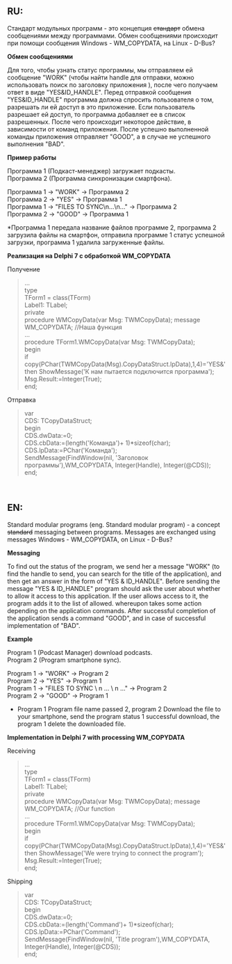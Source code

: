<h2>RU:</h2>
Стандарт модульных программ - это концепция <del>стандарт</del> обмена сообщениями между программами. Обмен сообщениями происходит при помощи сообщения Windows - WM_COPYDATA, на Linux - D-Bus?

<b>Обмен сообщениями</b>

Для того, чтобы узнать статус программы, мы отправляем ей сообщение "WORK" (чтобы найти handle для отправки, можно использовать поиск по заголовку приложения ), после чего получаем ответ в виде "YES&ID_HANDLE".
Перед отправкой сообщения "YES&ID_HANDLE" программа должна спросить пользователя о том, разрешать ли ей доступ в это приложение. Если пользователь разрешает ей доступ, то программа добавляет ее в список разрешенных. После чего 
происходит некоторое действие, в зависимости от команд приложения. После успешно выполненной команды приложения отправляет "GOOD", а в случае не успешного выполнения "BAD".


<b>Пример работы</b>

Программа 1 (Подкаст-менеджер) загружает подкасты.<br>
Программа 2 (Программа синхронизации смартфона).<br>

Программа 1 -> "WORK" -> Программа 2<br>
Программа 2 -> "YES" -> Программа 1<br>
Программа 1 -> "FILES TO SYNC\n...\n..." -> Программа 2<br>
Программа 2 -> "GOOD" -> Программа 1

*Программа 1 передала название файлов программе 2, программа 2 загрузила файлы на смартфон, отправила программе 1 статус успешной загрузки, программа 1 удалила загруженные файлы.


<b>Реализация на Delphi 7 с обработкой WM_COPYDATA</b>

Получение
<blockquote>...<br>
type<br>
  TForm1 = class(TForm)<br>
    Label1: TLabel;<br>
  private<br>
   procedure WMCopyData(var Msg: TWMCopyData); message WM_COPYDATA; //Наша функция<br>
...<br>
procedure TForm1.WMCopyData(var Msg: TWMCopyData);<br>
begin<br>
if copy(PChar(TWMCopyData(Msg).CopyDataStruct.lpData),1,4)='YES&' then ShowMessage('К нам пытается подключится программа');<br>
Msg.Result:=Integer(True);<br>
end;</blockquote>

Отправка
<blockquote>var<br>
CDS: TCopyDataStruct;<br>
begin<br>
CDS.dwData:=0;<br>
CDS.cbData:=(length('Команда')+ 1)*sizeof(char);<br>
CDS.lpData:=PChar('Команда');<br>
SendMessage(FindWindow(nil, 'Заголовок программы'),WM_COPYDATA, Integer(Handle), Integer(@CDS));<br>
end;</blockquote>
<br>
<h2>EN:</h2>
Standard modular programs (eng. Standard modular program) - a concept <del>standard</del> messaging between programs. Messages are exchanged using messages Windows - WM_COPYDATA, on Linux - D-Bus?

<b>Messaging</b>

To find out the status of the program, we send her a message "WORK" (to find the handle to send, you can search for the title of the application), and then get an answer in the form of "YES & ID_HANDLE".
Before sending the message "YES & ID_HANDLE" program should ask the user about whether to allow it access to this application. If the user allows access to it, the program adds it to the list of allowed. whereupon
takes some action depending on the application commands. After successful completion of the application sends a command "GOOD", and in case of successful implementation of "BAD".

<b>Example</b>

Program 1 (Podcast Manager) download podcasts. <br>
Program 2 (Program smartphone sync). <br>

Program 1 -> "WORK" -> Program 2 <br>
Program 2 -> "YES" -> Program 1 <br>
Program 1 -> "FILES TO SYNC \ n ... \ n ..." -> Program 2 <br>
Program 2 -> "GOOD" -> Program 1

* Program 1 Program file name passed 2, program 2 Download the file to your smartphone, send the program status 1 successful download, the program 1 delete the downloaded file.


<b>Implementation in Delphi 7 with processing WM_COPYDATA</b>

Receiving
<blockquote>...<br>
type<br>
  TForm1 = class(TForm)<br>
    Label1: TLabel;<br>
  private<br>
   procedure WMCopyData(var Msg: TWMCopyData); message WM_COPYDATA; //Our function<br>
...<br>
procedure TForm1.WMCopyData(var Msg: TWMCopyData);<br>
begin<br>
if copy(PChar(TWMCopyData(Msg).CopyDataStruct.lpData),1,4)='YES&' then ShowMessage('We were trying to connect the program');<br>
Msg.Result:=Integer(True);<br>
end;</blockquote>

Shipping
<blockquote>var<br>
CDS: TCopyDataStruct;<br>
begin<br>
CDS.dwData:=0;<br>
CDS.cbData:=(length('Command')+ 1)*sizeof(char);<br>
CDS.lpData:=PChar('Command');<br>
SendMessage(FindWindow(nil, 'Title program'),WM_COPYDATA, Integer(Handle), Integer(@CDS));<br>
end;</blockquote>
